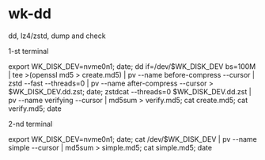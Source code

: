 # wk-dd
dd, lz4/zstd, dump and check

1-st terminal

export WK_DISK_DEV=nvme0n1; date; dd if=/dev/$WK_DISK_DEV bs=100M | tee >(openssl md5 > create.md5) | pv --name before-compress --cursor | zstd --fast --threads=0 | pv --name after-compress --cursor > $WK_DISK_DEV.dd.zst; date; zstdcat --threads=0 $WK_DISK_DEV.dd.zst | pv --name verifying --cursor | md5sum > verify.md5; cat create.md5; cat verify.md5; date

2-nd terminal

export WK_DISK_DEV=nvme0n1; date; cat /dev/$WK_DISK_DEV | pv --name simple --cursor | md5sum > simple.md5; cat simple.md5; date

